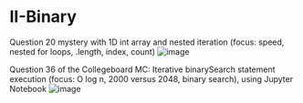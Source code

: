 # II-Binary

Question 20 mystery with 1D int array and nested iteration (focus: speed, nested for loops, .length, index, count)
![image](https://github.com/isabelle926/II-Binary/assets/82348259/fefc8639-a5f2-43ec-bca3-37ba15004ad9)

Question 36 of the Collegeboard MC: Iterative binarySearch statement execution (focus: O log n, 2000 versus 2048, binary search), using Jupyter Notebook
![image](https://github.com/isabelle926/II-Binary/assets/82348259/14b2aea1-f721-426f-81d8-ce5433d8084d)
